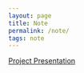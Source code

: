 ```yaml
---
layout: page
title: Note 
permalink: /note/
tags: note
---
```

[Project Presentation](/pdf/seminar/understand_DNN2.pdf "Project Presentation PDF")
